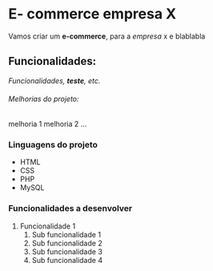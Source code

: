 # E- commerce empresa X

Vamos criar um **e-commerce**, para a *empresa* x e blablabla

## Funcionalidades:

_Funcionalidades, **teste**, etc._

###### Melhorias do projeto:

melhoria 1
melhoria 2 
...

### Linguagens do projeto

* HTML
* CSS
* PHP
* MySQL

### Funcionalidades a desenvolver

1. Funcionalidade 1  
    1. Sub funcionalidade 1
    2. Sub funcionalidade 2
    3. Sub funcionalidade 3
    4. Sub funcionalidade 4